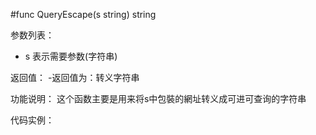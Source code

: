 #func QueryEscape(s string) string

参数列表：

- s 表示需要参数(字符串) 

返回值：
-返回值为：转义字符串

功能说明：
这个函数主要是用来将s中包裝的網址转义成可进可查询的字符串

代码实例：




